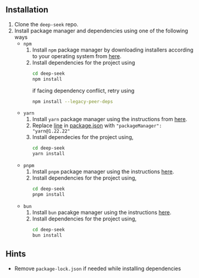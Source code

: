 ## Installation

1. Clone the `deep-seek` repo.
2. Install package manager and dependencies using one of the following ways
   - `npm`
     1. Install `npm` package manager by downloading installers according to your operating system from [here](https://docs.npmjs.com/downloading-and-installing-node-js-and-npm).
     2. Install dependencies for the project using
        ```bash
        cd deep-seek
        npm install
        ```
        if facing dependency conflict, retry using
        ```bash
        npm install --legacy-peer-deps
        ```
   - `yarn`
     1. Install `yarn` package manager using the instructions from [here](https://classic.yarnpkg.com/lang/en/docs/install/#mac-stable).
     2. Replace [line](https://github.com/dzhng/deep-seek/blob/main/package.json#L5) in [package.json](../package.json) with `"packageManager": "yarn@1.22.22"`
     3. Install dependecies for the project using,
        ```bash
        cd deep-seek
        yarn install
        ```
   - `pnpm`
     1. Install `pnpm` package manager using the instructions [here](https://pnpm.io/installation).
     2. Install dependencies for the project using,
        ```bash
        cd deep-seek
        pnpm install
        ```
   - `bun`
     1. Install `bun` pacakge manager using the instructions [here](https://bun.sh/docs/cli/install).
     2. Install dependencies for the project using,
        ```bash
        cd deep-seek
        bun install
        ```

## Hints

- Remove `package-lock.json` if needed while installing dependencies
